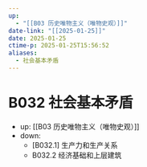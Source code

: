 ```yaml
---
up:
  - "[[B03 历史唯物主义（唯物史观）]]"
date-link: "[[2025-01-25]]"
date: 2025-01-25
ctime-p: 2025-01-25T15:56:52
aliases:
  - 社会基本矛盾
---
```


# B032 社会基本矛盾

- up: [[B03 历史唯物主义（唯物史观）]]
- down:	
	- [B032.1] 生产力和生产关系
	- B032.2 经济基础和上层建筑
	
